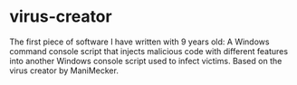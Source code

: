 # virus-creator
The first piece of software I have written with 9 years old: A Windows command console script that injects malicious code with different features into another Windows console script used to infect victims. Based on the virus creator by ManiMecker. 
